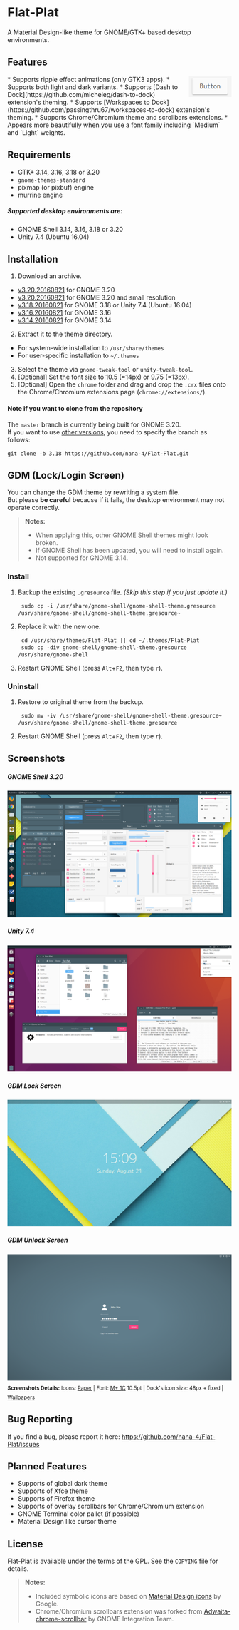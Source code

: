 Flat-Plat
=========
A Material Design-like theme for GNOME/GTK+ based desktop environments.

Features
--------
<img src="img/Button.gif" alt="Button" align="right" />
* Supports ripple effect animations (only GTK3 apps).
* Supports both light and dark variants.
* Supports [Dash to Dock](https://github.com/micheleg/dash-to-dock) extension's theming.
* Supports [Workspaces to Dock](https://github.com/passingthru67/workspaces-to-dock) extension's theming.
* Supports Chrome/Chromium theme and scrollbars extensions.
* Appears more beautifully when you use a font family including `Medium` and `Light` weights.

Requirements
------------
* GTK+ 3.14, 3.16, 3.18 or 3.20
* `gnome-themes-standard`
* pixmap (or pixbuf) engine
* murrine engine

##### Supported desktop environments are:
* GNOME Shell 3.14, 3.16, 3.18 or 3.20
* Unity 7.4 (Ubuntu 16.04)

Installation
------------
1. Download an archive.
  * [v3.20.20160821](https://github.com/nana-4/Flat-Plat/releases/download/v3.20.20160821/Flat-Plat-3.20.20160821.tar.gz) for GNOME 3.20
  * [v3.20.20160821](https://github.com/nana-4/Flat-Plat/releases/download/v3.20.20160821/Flat-Plat-laptop-3.20.20160821.tar.gz) for GNOME 3.20 and small resolution
  * [v3.18.20160821](https://github.com/nana-4/Flat-Plat/releases/download/v3.18.20160821/Flat-Plat-3.18.20160821.tar.gz) for GNOME 3.18 or Unity 7.4 (Ubuntu 16.04)
  * [v3.16.20160821](https://github.com/nana-4/Flat-Plat/releases/download/v3.16.20160821/Flat-Plat-3.16.20160821.tar.gz) for GNOME 3.16
  * [v3.14.20160821](https://github.com/nana-4/Flat-Plat/releases/download/v3.14.20160821/Flat-Plat-3.14.20160821.tar.gz) for GNOME 3.14
2. Extract it to the theme directory.
  * For system-wide installation to `/usr/share/themes`
  * For user-specific installation to `~/.themes`
3. Select the theme via `gnome-tweak-tool` or `unity-tweak-tool`.
4. [Optional] Set the font size to 10.5 (=14px) or 9.75 (=13px).
5. [Optional] Open the `chrome` folder and drag and drop the `.crx` files onto the Chrome/Chromium extensions page (`chrome://extensions/`).

#### Note if you want to clone from the repository
The `master` branch is currently being built for GNOME 3.20.  
If you want to use [other versions](https://github.com/nana-4/Flat-Plat/branches/all), you need to specify the branch as follows:

    git clone -b 3.18 https://github.com/nana-4/Flat-Plat.git

GDM (Lock/Login Screen)
-----------------------
You can change the GDM theme by rewriting a system file.  
But please **be careful** because if it fails, the desktop environment may not operate correctly.
> **Notes:**
> * When applying this, other GNOME Shell themes might look broken.
> * If GNOME Shell has been updated, you will need to install again.
> * Not supported for GNOME 3.14.

### Install
1. Backup the existing `.gresource` file. _(Skip this step if you just update it.)_

        sudo cp -i /usr/share/gnome-shell/gnome-shell-theme.gresource /usr/share/gnome-shell/gnome-shell-theme.gresource~
2. Replace it with the new one.

        cd /usr/share/themes/Flat-Plat || cd ~/.themes/Flat-Plat
        sudo cp -div gnome-shell/gnome-shell-theme.gresource /usr/share/gnome-shell
3. Restart GNOME Shell (press `Alt`+`F2`, then type `r`).

### Uninstall
1. Restore to original theme from the backup.

        sudo mv -iv /usr/share/gnome-shell/gnome-shell-theme.gresource~ /usr/share/gnome-shell/gnome-shell-theme.gresource
2. Restart GNOME Shell (press `Alt`+`F2`, then type `r`).

Screenshots
-----------
##### GNOME Shell 3.20
![GNOME Shell 3.20](img/Screenshot1.png?raw=true)
##### Unity 7.4
![Unity 7.4](img/Screenshot2.png?raw=true)
##### GDM Lock Screen
![GDM Lock Screen](img/Screenshot3.png?raw=true)
##### GDM Unlock Screen
![GDM Unlock Screen](img/Screenshot4.png?raw=true)
<sub>**Screenshots Details:** Icons: [Paper](https://github.com/snwh/paper-icon-theme) | Font: [M+ 1C](https://mplus-fonts.osdn.jp/) 10.5pt | Dock's icon size: 48px + fixed | [Wallpapers](http://imgur.com/a/v2Ovx)</sub>

Bug Reporting
-------------
If you find a bug, please report it here: https://github.com/nana-4/Flat-Plat/issues

Planned Features
----------------
* Supports of global dark theme
* Supports of Xfce theme
* Supports of Firefox theme
* Supports of overlay scrollbars for Chrome/Chromium extension
* GNOME Terminal color pallet (if possible)
* Material Design like cursor theme

License
-------
Flat-Plat is available under the terms of the GPL. See the `COPYING` file for details.
> **Notes:**
> * Included symbolic icons are based on [Material Design icons](https://github.com/google/material-design-icons) by Google.
> * Chrome/Chromium scrollbars extension was forked from [Adwaita-chrome-scrollbar](https://github.com/gnome-integration-team/chrome-gnome-scrollbar) by GNOME Integration Team.
